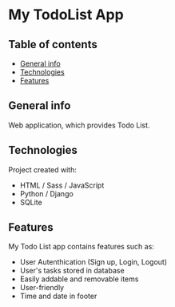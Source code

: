 # My TodoList App


## Table of contents
* [General info](#general-info)
* [Technologies](#technologies)
* [Features](#features)

## General info
Web application, which provides Todo List.
	
## Technologies
Project created with:
* HTML / Sass / JavaScript
* Python / Django
* SQLite

## Features
My Todo List app contains features such as:
* User Autenthication (Sign up, Login, Logout)
* User's tasks stored in database 
* Easily addable and removable items
* User-friendly
* Time and date in footer
